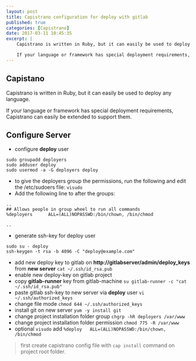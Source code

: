 ```yaml
---
layout: post	
title: Capistrano configuration for deploy with gitlab
published: true
categories: [Capistrano]
date: 2017-03-11 10:45:35
excerpt: | 
    Capistrano is written in Ruby, but it can easily be used to deploy any language.

    If your language or framework has special deployment requirements, Capistrano can easily be extended to support them.
---
```


## Capistano

Capistrano is written in Ruby, but it can easily be used to deploy any language.

If your language or framework has special deployment requirements, Capistrano can easily be extended to support them.


## Configure Server

- configure **deploy** user
 
```ssh 
sudo groupadd deployers
sudo adduser deploy
sudo usermod -a -G deployers deploy
```
- to give the deployers group the permissions, run the following and edit the /etc/sudoers file: `visudo`
- Add the following line to after the groups:

```ssh 
..
## Allows people in group wheel to run all commands
%deployers      ALL=(ALL)NOPASSWD:/bin/chown, /bin/chmod

..
```

- generate ssh-key for deploy user

```ssh
sudo su - deploy
ssh-keygen -t rsa -b 4096 -C "deploy@example.com"
```

- add new deploy key to gitlab on **http://gitlabserver/admin/deploy_keys** from **new server** `cat ~/.ssh/id_rsa.pub`
- enable new deploy-key on gitlab project
- copy **gitlab-runner** key from gitlab-machine `su gitlab-runner -c "cat ~/.ssh/id_rsa.pub"`
- paste gitlab ssh-key to new server via **deploy** user `vi ~/.ssh/authorized_keys`
- change file mode `chmod 644 ~/.ssh/authorized_keys`
- install git on new server `yum -y install git`
- change project installation folder group `chgrp -hR deployers /var/www`
- change project installation folder permission `chmod 775 -R /var/www`
- optional `visudo` add `%deploy   ALL=(ALL)NOPASSWD:/bin/chown, /bin/chmod`

> first create capistrano config file with `cap install` command on project root folder.

